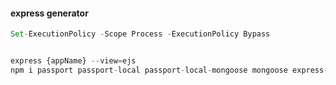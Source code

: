 #### express generator

```javascript
Set-ExecutionPolicy -Scope Process -ExecutionPolicy Bypass


express {appName} --view=ejs
npm i passport passport-local passport-local-mongoose mongoose express-session connect-flash schema

```